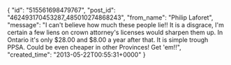  {
   "id": "515561698479767",
   "post_id": "462493170453287_485010274868243",
   "from_name": "Philip Laforet",
   "message": "I can't believe how much these people lie!!  It is a disgrace,  I'm certain a few liens on crown attorney's licenses would sharpen them up.  In Ontario it's only $28.00 and $8.00 a year after that.  It is simple trough PPSA.  Could be even cheaper in other Provinces! Get 'em!!",
   "created_time": "2013-05-22T00:55:31+0000"
 }
